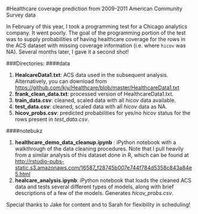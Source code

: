 #Healthcare coverage prediction from 2009-2011 American Community Survey data

In February of this year, I took a programming test for a Chicago analytics company. It went poorly. The goal of the programming portion of the test was to supply probabilities of having healthcare coverage for the rows in the ACS dataset with missing coverage information (i.e. where `hicov` was NA). Several months later, I gave it a second shot!

###Directories:
####data
1. **HealcareData1.txt**: ACS data used in the subsequent analysis. Alternatively, you can download from https://github.com/kjy/Healthcare/blob/master/HealthcareData1.txt
2. **frank_clean_data.txt**: processed version of HealthcareData1.txt.
3. **train_data.csv**: cleaned, scaled data with all *hicov* data available.
4. **test_data.csv**: cleaned, scaled data with all *hicov* data as NA.
5. **hicov_probs.csv**: predicted probabilities for yes/no *hicov* status for the rows present in *test_data.csv*.


####notebukz
1. **healthcare_demo_data_cleanup.ipynb** : iPython notebook with a walkthrough of the data cleaning procedures. Note that I pull heavily from a similar analysis of this dataset done in R, which can be found at http://rstudio-pubs-static.s3.amazonaws.com/16587_f28745b007e744f784d5358c843a84e5.html
2. **healcare_analysis.ipynb**: iPython notebook that loads the cleaned ACS data and tests several different types of models, along with brief descriptions of a few of the models. Generates *hicov_probs.csv*.






<p>
<p>
<p>
<p>
<p>
Special thanks to Jake for content and to Sarah for flexibility in scheduling!